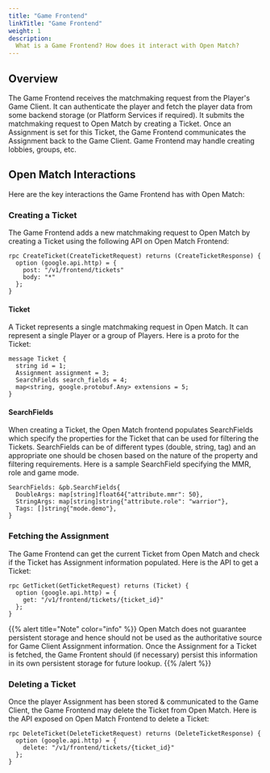 ```yaml
---
title: "Game Frontend"
linkTitle: "Game Frontend"
weight: 1
description:
  What is a Game Frontend? How does it interact with Open Match?
---
```


## Overview

The Game Frontend receives the matchmaking request from the Player's Game Client. It can authenticate the player and fetch the player data from some backend storage (or Platform Services if required). It submits the matchmaking request to Open Match by creating a Ticket. Once an Assignment is set for this Ticket, the Game Frontend communicates the Assignment back to the Game Client. Game Frontend may handle creating lobbies, groups, etc.

## Open Match Interactions

Here are the key interactions the Game Frontend has with Open Match:

### Creating a Ticket

The Game Frontend adds a new matchmaking request to Open Match by creating a Ticket using the following API on Open Match Frontend:

```
rpc CreateTicket(CreateTicketRequest) returns (CreateTicketResponse) {
  option (google.api.http) = {
    post: "/v1/frontend/tickets"
    body: "*"
  };
}
```

#### Ticket

A Ticket represents a single matchmaking request in Open Match. It can represent a single Player or a group of Players. Here is a proto for the Ticket:

```
message Ticket {
  string id = 1;
  Assignment assignment = 3;
  SearchFields search_fields = 4;
  map<string, google.protobuf.Any> extensions = 5;
}
```

#### SearchFields

When creating a Ticket, the Open Match frontend populates SearchFields which specify the properties for the Ticket that can be used for filtering the Tickets. SearchFields can be of different types (double, string, tag) and an appropriate one should be chosen based on the nature of the property and filtering requirements. Here is a sample SearchField specifying the MMR, role and game mode.

```
SearchFields: &pb.SearchFields{
  DoubleArgs: map[string]float64{"attribute.mmr": 50},
  StringArgs: map[string]string{"attribute.role": "warrior"},
  Tags: []string{"mode.demo"},
}
```

### Fetching the Assignment

The Game Frontend can get the current Ticket from Open Match and check if the Ticket has Assignment information populated. Here is the API to get a Ticket:

```
rpc GetTicket(GetTicketRequest) returns (Ticket) {
  option (google.api.http) = {
    get: "/v1/frontend/tickets/{ticket_id}"
  };
}
```

{{% alert title="Note" color="info" %}}
Open Match does not guarantee persistent storage and hence should not be used as the authoritative source for Game Client Assignment information. Once the Assignment for a Ticket is fetched, the Game Frontent should (if necessary) persist this information in its own persistent storage for future lookup.
{{% /alert %}}

### Deleting a Ticket

Once the player Assignment has been stored & communicated to the Game Client, the Game Frontend may delete the Ticket from Open Match. Here is the API exposed on Open Match Frontend to delete a Ticket:

```
rpc DeleteTicket(DeleteTicketRequest) returns (DeleteTicketResponse) {
  option (google.api.http) = {
    delete: "/v1/frontend/tickets/{ticket_id}"
  };
}
```
